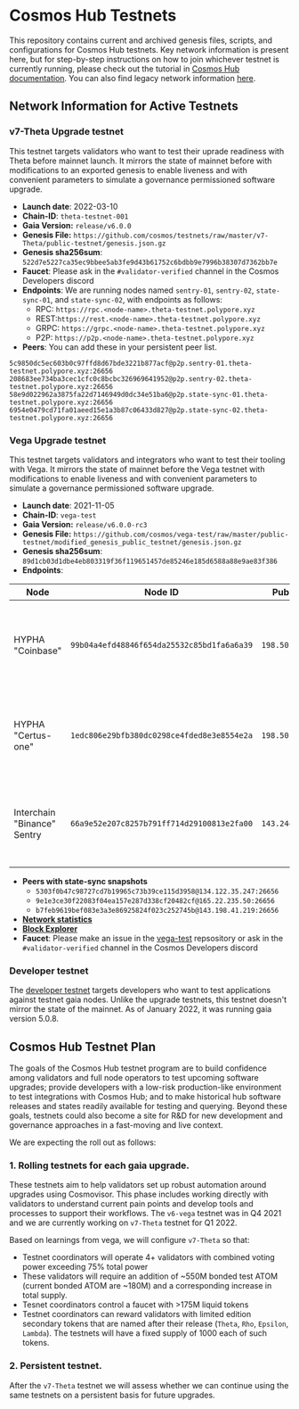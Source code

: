 # Cosmos Hub Testnets

This repository contains current and archived genesis files, scripts, and configurations for Cosmos Hub testnets. Key network information is present here, but for step-by-step instructions on how to join whichever testnet is currently running, please check out the tutorial in [Cosmos Hub documentation](https://hub.cosmos.network/main/hub-tutorials/join-testnet.html). You can also find legacy network information [here](legacy/README.md).

## Network Information for Active Testnets

### v7-Theta Upgrade testnet

This testnet targets validators who want to test their uprade readiness with Theta before mainnet launch. It mirrors the state of mainnet before with modifications to an exported genesis to enable liveness and with convenient parameters to simulate a governance permissioned software upgrade.

- **Launch date**: 2022-03-10
- **Chain-ID**: `theta-testnet-001`
- **Gaia Version:** `release/v6.0.0`
- **Genesis File:** `https://github.com/cosmos/testnets/raw/master/v7-Theta/public-testnet/genesis.json.gz`
- **Genesis sha256sum**: `522d7e5227ca35ec9bbee5ab3fe9d43b61752c6bdbb9e7996b38307d7362bb7e`
- **Faucet**: Please ask in the `#validator-verified` channel in the Cosmos Developers discord
- **Endpoints**: We are running nodes named `sentry-01`, `sentry-02`, `state-sync-01`, and `state-sync-02`, with endpoints as follows:
  - RPC: `https://rpc.<node-name>.theta-testnet.polypore.xyz`
  - REST:`https://rest.<node-name>.theta-testnet.polypore.xyz`
  - GRPC: `https://grpc.<node-name>.theta-testnet.polypore.xyz`
  - P2P: `https://p2p.<node-name>.theta-testnet.polypore.xyz`
- **Peers**: You can add these in your persistent peer list.
```
5c9850dc5ec603b0c97ffd8d67bde3221b877acf@p2p.sentry-01.theta-testnet.polypore.xyz:26656
208683ee734ba3cec1cfc0c8bcbc326969641952@p2p.sentry-02.theta-testnet.polypore.xyz:26656
58e9d022962a3875fa22d7146949d0dc34e51ba6@p2p.state-sync-01.theta-testnet.polypore.xyz:26656
6954e0479cd71fa01aeed15e1a3b87c06433d827@p2p.state-sync-02.theta-testnet.polypore.xyz:26656
```

### Vega Upgrade testnet

This testnet targets validators and integrators who want to test their tooling with Vega. It mirrors the state of mainnet before the Vega testnet with modifications to enable liveness and with convenient parameters to simulate a governance permissioned software upgrade.

- **Launch date**: 2021-11-05
- **Chain-ID**: `vega-test`
- **Gaia Version:** `release/v6.0.0-rc3`
- **Genesis File:** `https://github.com/cosmos/vega-test/raw/master/public-testnet/modified_genesis_public_testnet/genesis.json.gz`
- **Genesis sha256sum**: `89d1cb03d1dbe4eb803319f36f119651457de85246e185d6588a88e9ae83f386`
- **Endpoints**:
  
| Node              | Node ID                                    | Public IP      | Ports                                                 |
| ----------------- | ------------------------------------------ | -------------- | ----------------------------------------------------- |
| HYPHA "Coinbase"    | `99b04a4efd48846f654da25532c85bd1fa6a6a39` | `198.50.215.1` | p2p: `46656`, rpc: `46657`, api: `4317`, grpc: `4090` |
| HYPHA "Certus-one"  | `1edc806e29bfb380dc0298ce4fded8e3e8554e2a` | `198.50.215.1` | p2p: `36656`, rpc: `36657`, api: `3327`, grpc: `3080` |
| Interchain "Binance" Sentry | `66a9e52e207c8257b791ff714d29100813e2fa00` | `143.244.151.9` | p2p: `26656 `, rpc: `26657 ` , api: `1317 `, grpc: `9090` |

- **Peers with state-sync snapshots**
  * `5303f0b47c98727cd7b19965c73b39ce115d3958@134.122.35.247:26656`
  * `9e1e3ce30f22083f04ea157e287d338cf20482cf@165.22.235.50:26656`
  * `b7feb9619bef083e3a3e86925824f023c252745b@143.198.41.219:26656`
- **[Network statistics](https://monitor.prod.earthball.xyz/d/UJyurCTWz/cosmos-dashboard?orgId=2)**
- **[Block Explorer](https://vega-explorer.hypha.coop/)**
- **Faucet**: Please make an issue in the [vega-test](https://github.com/cosmos/vega-test) repsository or ask in the `#validator-verified` channel in the Cosmos Developers discord

### Developer testnet

The [developer testnet](https://tutorials.cosmos.network/connecting-to-testnet/testnet-tutorial.html) targets developers who want to test applications against testnet gaia nodes. Unlike the upgrade testnets, this testnet doesn't mirror the state of the mainnet. As of January 2022, it was running gaia version 5.0.8. 

## Cosmos Hub Testnet Plan

The  goals of the  Cosmos Hub testnet program are to build confidence among validators and full node operators to test upcoming software upgrades; provide developers with a low-risk production-like environment to test integrations with Cosmos Hub; and to make historical hub software releases and states readily available for testing and querying. Beyond these goals, testnets could also become a site for R&D for new development and governance approaches in a fast-moving and live context.

We are expecting the roll out as follows:

### 1. Rolling testnets for each gaia upgrade.

These testnets aim to help validators set up robust automation around upgrades using Cosmovisor. This phase includes working directly with validators to understand current pain points and develop tools and processes to support their workflows. The `v6-vega` testnet was in Q4 2021 and we are currently working on `v7-Theta` testnet for Q1 2022.

Based on learnings from vega, we will configure `v7-Theta` so that:
* Testnet coordinators will operate 4+ validators with combined voting power exceeding 75% total power
* These validators will require an addition of ~550M bonded test ATOM (current bonded ATOM are ~180M) and a corresponding increase in total supply.
* Tesnet coordinators control a faucet with >175M liquid tokens
* Testnet coordinators can reward validators with limited edition secondary tokens that are named after their release (`Theta`, `Rho`, `Epsilon`, `Lambda`). The testnets will have a fixed supply of 1000 each of such tokens.

### 2. Persistent testnet.

After the `v7-Theta` testnet we will assess whether we can continue using the same testnets on a persistent basis for future upgrades.












